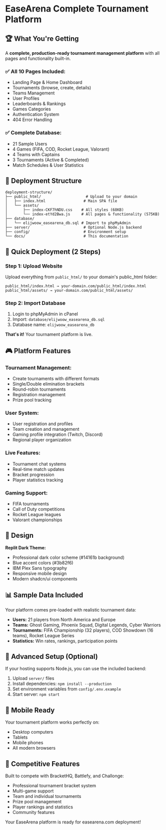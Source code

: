 # EaseArena Complete Tournament Platform

## 🏆 What You're Getting

A **complete, production-ready tournament management platform** with all pages and functionality built-in.

### **✅ All 10 Pages Included:**
- Landing Page & Home Dashboard
- Tournaments (browse, create, details)
- Teams Management
- User Profiles
- Leaderboards & Rankings
- Games Categories
- Authentication System
- 404 Error Handling

### **✅ Complete Database:**
- 21 Sample Users
- 4 Games (FIFA, COD, Rocket League, Valorant)
- 4 Teams with Captains
- 3 Tournaments (Active & Completed)
- Match Schedules & User Statistics

## 📁 Deployment Structure

```
deployment-structure/
├── public_html/                    # Upload to your domain
│   ├── index.html                 # Main SPA file
│   └── assets/
│       ├── index-CKF7hNDU.css    # All styles (68KB)
│       └── index-etYd2Bwa.js     # All pages & functionality (575KB)
├── database/
│   └── elijwoow_easearena_db.sql # Import to phpMyAdmin
├── server/                        # Optional Node.js backend
├── config/                        # Environment setup
└── docs/                          # This documentation
```

## 🚀 Quick Deployment (2 Steps)

### **Step 1: Upload Website**
Upload everything from `public_html/` to your domain's public_html folder:
```
public_html/index.html → your-domain.com/public_html/index.html
public_html/assets/ → your-domain.com/public_html/assets/
```

### **Step 2: Import Database**
1. Login to phpMyAdmin in cPanel
2. Import: `database/elijwoow_easearena_db.sql`
3. Database name: `elijwoow_easearena_db`

**That's it!** Your tournament platform is live.

## 🎮 Platform Features

### **Tournament Management:**
- Create tournaments with different formats
- Single/Double elimination brackets
- Round-robin tournaments
- Registration management
- Prize pool tracking

### **User System:**
- User registration and profiles
- Team creation and management
- Gaming profile integration (Twitch, Discord)
- Regional player organization

### **Live Features:**
- Tournament chat systems
- Real-time match updates
- Bracket progression
- Player statistics tracking

### **Gaming Support:**
- FIFA tournaments
- Call of Duty competitions
- Rocket League leagues
- Valorant championships

## 🎨 Design

**Replit Dark Theme:**
- Professional dark color scheme (#14161b background)
- Blue accent colors (#3b82f6)
- IBM Plex Sans typography
- Responsive mobile design
- Modern shadcn/ui components

## 📊 Sample Data Included

Your platform comes pre-loaded with realistic tournament data:

- **Users:** 21 players from North America and Europe
- **Teams:** Ghost Gaming, Phoenix Squad, Digital Legends, Cyber Warriors
- **Tournaments:** FIFA Championship (32 players), COD Showdown (16 teams), Rocket League Series
- **Statistics:** Win rates, rankings, participation points

## 🔧 Advanced Setup (Optional)

If your hosting supports Node.js, you can use the included backend:

1. Upload `server/` files
2. Install dependencies: `npm install --production`
3. Set environment variables from `config/.env.example`
4. Start server: `npm start`

## 📱 Mobile Ready

Your tournament platform works perfectly on:
- Desktop computers
- Tablets
- Mobile phones
- All modern browsers

## 🌟 Competitive Features

Built to compete with BracketHQ, Battlefy, and Challonge:
- Professional tournament bracket system
- Multi-game support
- Team and individual tournaments
- Prize pool management
- Player rankings and statistics
- Community features

Your EaseArena platform is ready for easearena.com deployment!